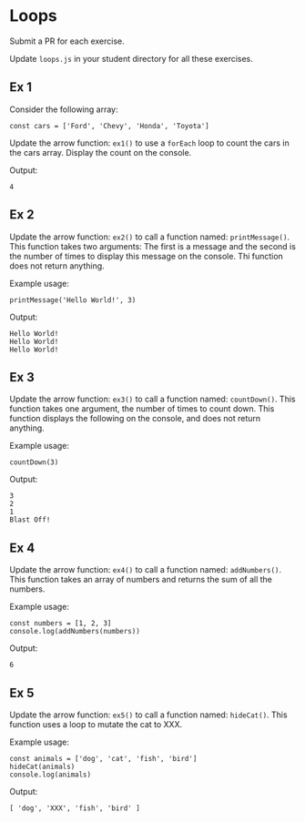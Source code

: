 # Loops
Submit a PR for each exercise. 

Update `loops.js` in your student directory for all these exercises.

## Ex 1
Consider the following array:

```
const cars = ['Ford', 'Chevy', 'Honda', 'Toyota']
```

Update the arrow function: `ex1()` to use a `forEach` loop to count the cars in the cars array.  Display the count on the console.

Output:
```
4
```

## Ex 2 
Update the arrow function: `ex2()` to call a function named: `printMessage()`.  This function takes two arguments: The first is a message and the second is the number of times to display this message on the console.  Thi function does not return anything.

Example usage:
```
printMessage('Hello World!', 3)
```

Output:
```
Hello World!
Hello World!
Hello World!
```

## Ex 3 
Update the arrow function: `ex3()` to call a function named: `countDown()`.  This function takes one argument, the number of times to count down.  This function displays the following on the console, and does not return anything.

Example usage:
```
countDown(3)
```

Output:
```
3
2
1
Blast Off!
```

## Ex 4
Update the arrow function: `ex4()` to call a function named: `addNumbers()`.  This function takes an array of numbers and returns the sum of all the numbers. 

Example usage:
```
const numbers = [1, 2, 3]
console.log(addNumbers(numbers))
```

Output:
```
6
```

## Ex 5
Update the arrow function: `ex5()` to call a function named: `hideCat()`.  This function uses a loop to mutate the cat to XXX.  

Example usage:
```
const animals = ['dog', 'cat', 'fish', 'bird']
hideCat(animals)
console.log(animals)
```

Output:
```
[ 'dog', 'XXX', 'fish', 'bird' ]
```

